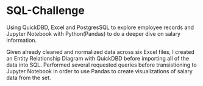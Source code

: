 # SQL-Challenge

Using QuickDBD, Excel and PostgresSQL to explore employee records and Jupyter Notebook with Python(Pandas) to do a deeper dive on salary information. 

Given already cleaned and normalized data across six Excel files, I created an Entity Relationship Diagram with QuickDBD before importing all of the data into SQL. Performed several requested queries before transistioning to Jupyter Notebook in order to use Pandas to create visualizations of salary data from the set. 